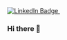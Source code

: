 <div id="badge">
  <a href="https://www.linkedin.com/in/titouan-houde/">
    <img src="https://img.shields.io/badge/LinkedIn-blue?style=for-the-badge&logo=linkedin&logoColor=white" alt="LinkedIn Badge"/>
  </a>
    <img src="https://komarev.com/ghpvc/?username=h-titouan&style=flat-square&color=blue" alt=""/>
</div>

<!-- Afficher les stats (en commentaire pour le moment)
[![Top Langs](https://github-readme-stats.vercel.app/api/top-langs/?username=h-titouan&exclude_repo=github-readme-stats,h-titouan.github.io)](https://github.com/h-titouan/github-readme-stats)
-->

### Hi there 👋

<!--
**h-titouan/h-titouan** is a ✨ _special_ ✨ repository because its `README.md` (this file) appears on your GitHub profile.

Here are some ideas to get you started:

- 🔭 I’m currently working on ...
- 🌱 I’m currently learning ...
- 👯 I’m looking to collaborate on ...
- 🤔 I’m looking for help with ...
- 💬 Ask me about ...
- 📫 How to reach me: ...
- 😄 Pronouns: ...
- ⚡ Fun fact: ...
-->
